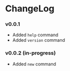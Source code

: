 # ChangeLog

### v0.0.1 

+ Added `help` command
+ Added `version` command

### v0.0.2 (in-progress)

+ Added `new` command
